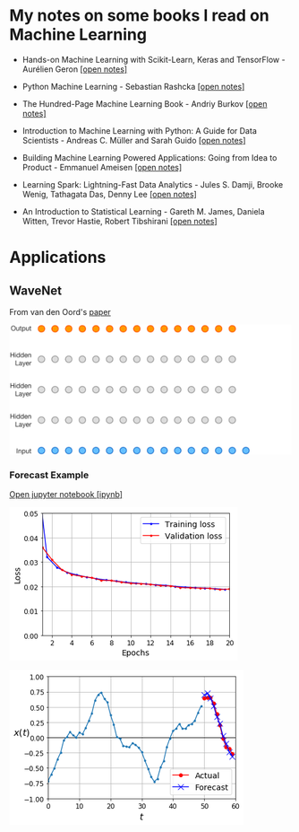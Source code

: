 # My notes on some books I read on Machine Learning

- Hands-on Machine Learning with Scikit-Learn, Keras and TensorFlow - Aurélien Geron [[open notes]](hands-on-ml/notes.md)

- Python Machine Learning - Sebastian Rashcka [[open notes]](python-ml/notes.md)

- The Hundred-Page Machine Learning Book - Andriy Burkov [[open notes]](hundred-page-ml/notes.md)

- Introduction to Machine Learning with Python: A Guide for Data Scientists - Andreas C. Müller and Sarah Guido [[open notes]](intro-ml-python/notes.md)

- Building Machine Learning Powered Applications: Going from Idea to Product - Emmanuel Ameisen [[open notes]](build-ml-app/notes.md)

- Learning Spark: Lightning-Fast Data Analytics - Jules S. Damji, Brooke Wenig, Tathagata Das, Denny Lee [[open notes]](learning-spark/notes.md)

- An Introduction to Statistical Learning - Gareth M. James, Daniela Witten, Trevor Hastie, Robert Tibshirani [[open notes]](intro-statistical-learning/notes.md)

# Applications

## WaveNet

From van den Oord's [paper](https://arxiv.org/abs/1609.03499)

![wavenet_gif](images/wavenet.gif)

### Forecast Example

[Open jupyter notebook [ipynb]](./examples/time-series-LSTM-GRU-WaveNet.ipynb)

![wavenet_loss](images/wavenet_loss.png)

![wavenet_forecast](images/wavenet_forecast.png)